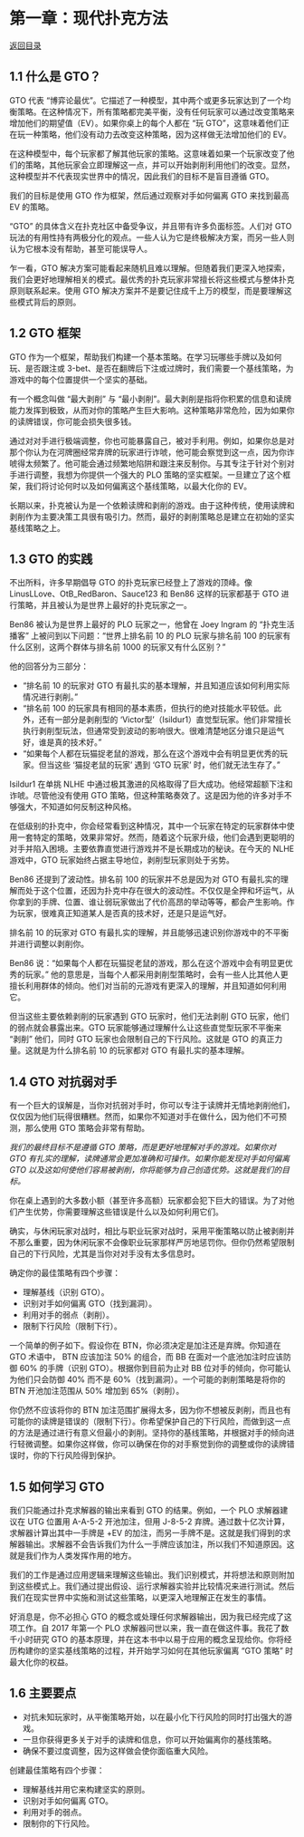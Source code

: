 # 第一章：现代扑克方法

[返回目录](精通低级别底池限注奥马哈.md)

## 1.1 什么是 GTO？

GTO 代表 “博弈论最优”。它描述了一种模型，其中两个或更多玩家达到了一个均衡策略。在这种情况下，所有策略都完美平衡，没有任何玩家可以通过改变策略来增加他们的期望值（EV）。如果你桌上的每个人都在 “玩 GTO”，这意味着他们正在玩一种策略，他们没有动力去改变这种策略，因为这样做无法增加他们的 EV。

在这种模型中，每个玩家都了解其他玩家的策略。这意味着如果一个玩家改变了他们的策略，其他玩家会立即理解这一点，并可以开始剥削利用他们的改变。显然，这种模型并不代表现实世界中的情况，因此我们的目标不是盲目遵循 GTO。

我们的目标是使用 GTO 作为框架，然后通过观察对手如何偏离 GTO 来找到最高 EV 的策略。

“GTO” 的具体含义在扑克社区中备受争议，并且带有许多负面标签。人们对 GTO 玩法的有用性持有两极分化的观点。一些人认为它是终极解决方案，而另一些人则认为它根本没有帮助，甚至可能误导人。

乍一看，GTO 解决方案可能看起来随机且难以理解。但随着我们更深入地探索，我们会更好地理解相关的模式。最优秀的扑克玩家非常擅长将这些模式与整体扑克原则联系起来。使用 GTO 解决方案并不是要记住成千上万的模型，而是要理解这些模式背后的原则。

## 1.2 GTO 框架

GTO 作为一个框架，帮助我们构建一个基本策略。在学习玩哪些手牌以及如何玩、是否跟注或 3-bet、是否在翻牌后下注或过牌时，我们需要一个基线策略，为游戏中的每个位置提供一个坚实的基础。

有一个概念叫做 “最大剥削” 与 “最小剥削”。最大剥削是指将你积累的信息和读牌能力发挥到极致，从而对你的策略产生巨大影响。这种策略非常危险，因为如果你的读牌错误，你可能会损失很多钱。

通过对对手进行极端调整，你也可能暴露自己，被对手利用。例如，如果你总是对那个你认为在河牌圈经常弃牌的玩家进行诈唬，他可能会察觉到这一点，因为你诈唬得太频繁了。他可能会通过频繁地陷阱和跟注来反制你。与其专注于针对个别对手进行调整，我想为你提供一个强大的 PLO 策略的坚实框架。一旦建立了这个框架，我们将讨论何时以及如何偏离这个基线策略，以最大化你的 EV。

长期以来，扑克被认为是一个依赖读牌和剥削的游戏。由于这种传统，使用读牌和剥削作为主要决策工具很有吸引力。然而，最好的剥削策略总是建立在初始的坚实基线策略之上。

## 1.3 GTO 的实践

不出所料，许多早期倡导 GTO 的扑克玩家已经登上了游戏的顶峰。像 LinusLLove、OtB_RedBaron、Sauce123 和 Ben86 这样的玩家都基于 GTO 进行策略，并且被认为是世界上最好的扑克玩家之一。

Ben86 被认为是世界上最好的 PLO 玩家之一，他曾在 Joey Ingram 的 “扑克生活播客” 上被问到以下问题：“世界上排名前 10 的 PLO 玩家与排名前 100 的玩家有什么区别，这两个群体与排名前 1000 的玩家又有什么区别？”

他的回答分为三部分：

- “排名前 10 的玩家对 GTO 有最扎实的基本理解，并且知道应该如何利用实际情况进行剥削。”
- “排名前 100 的玩家具有相同的基本素质，但执行的绝对技能水平较低。此外，还有一部分是剥削型的 ‘Victor型’（Isildur1）直觉型玩家。他们非常擅长执行剥削型玩法，但通常受到波动的影响很大。很难清楚地区分谁只是运气好，谁是真的技术好。”
- “如果每个人都在玩猫捉老鼠的游戏，那么在这个游戏中会有明显更优秀的玩家。但当这些 ‘猫捉老鼠的玩家’ 遇到 ‘GTO 玩家’ 时，他们就无法生存了。”

Isildur1 在单挑 NLHE 中通过极其激进的风格取得了巨大成功。他经常超额下注和诈唬。尽管他没有使用 GTO 策略，但这种策略奏效了。这是因为他的许多对手不够强大，不知道如何反制这种风格。

在低级别的扑克中，你会经常看到这种情况，其中一个玩家在特定的玩家群体中使用一套特定的策略，效果非常好。然而，随着这个玩家升级，他们会遇到更聪明的对手并陷入困境。主要依靠直觉进行游戏并不是长期成功的秘诀。在今天的 NLHE 游戏中，GTO 玩家始终占据主导地位，剥削型玩家则处于劣势。

Ben86 还提到了波动性。排名前 100 的玩家并不总是因为对 GTO 有最扎实的理解而处于这个位置，还因为扑克中存在很大的波动性。不仅仅是全押和坏运气，从你拿到的手牌、位置、谁让弱玩家做出了代价高昂的举动等等，都会产生影响。作为玩家，很难真正知道某人是否真的技术好，还是只是运气好。

排名前 10 的玩家对 GTO 有最扎实的理解，并且能够迅速识别你游戏中的不平衡并进行调整以剥削你。

Ben86 说：“如果每个人都在玩猫捉老鼠的游戏，那么在这个游戏中会有明显更优秀的玩家。” 他的意思是，当每个人都采用剥削型策略时，会有一些人比其他人更擅长利用群体的倾向。他们对当前的元游戏有更深入的理解，并且知道如何利用它。

但当这些主要依赖剥削的玩家遇到 GTO 玩家时，他们无法剥削 GTO 玩家，他们的弱点就会暴露出来。GTO 玩家能够通过理解什么让这些直觉型玩家不平衡来 “剥削” 他们，同时 GTO 玩家也会限制自己的下行风险。这就是 GTO 的真正力量。这就是为什么排名前 10 的玩家都对 GTO 有最扎实的基本理解。

## 1.4 GTO 对抗弱对手

有一个巨大的误解是，当你对抗弱对手时，你可以专注于读牌并无情地剥削他们，仅仅因为他们玩得很糟糕。然而，如果你不知道对手在做什么，因为他们不可预测，那么使用 GTO 策略会非常有帮助。

*我们的最终目标不是遵循 GTO 策略，而是更好地理解对手的游戏。如果你对 GTO 有扎实的理解，读牌通常会更加准确和可操作。如果你能发现对手如何偏离 GTO 以及这如何使他们容易被剥削，你将能够为自己创造优势。这就是我们的目标。*

你在桌上遇到的大多数小额（甚至许多高额）玩家都会犯下巨大的错误。为了对他们产生优势，你需要理解这些错误是什么以及如何利用它们。

确实，与休闲玩家对战时，相比与职业玩家对战时，采用平衡策略以防止被剥削并不那么重要，因为休闲玩家不会像职业玩家那样严厉地惩罚你。但你仍然希望限制自己的下行风险，尤其是当你对对手没有太多信息时。

确定你的最佳策略有四个步骤：

- 理解基线（识别 GTO）。
- 识别对手如何偏离 GTO（找到漏洞）。
- 利用对手的弱点（剥削）。
- 限制下行风险（限制下行）。

一个简单的例子如下。假设你在 BTN，你必须决定是加注还是弃牌。你知道在 GTO 术语中， BTN 应该加注 50% 的组合，而 BB 在面对一个底池加注时应该防御 60% 的手牌（识别 GTO）。根据你到目前为止对 BB 位对手的倾向，你可能认为他们只会防御 40% 而不是 60%（找到漏洞）。一个可能的剥削策略是将你的 BTN 开池加注范围从 50% 增加到 65%（剥削）。

你仍然不应该将你的 BTN 加注范围扩展得太多，因为你不想被反剥削，而且也有可能你的读牌是错误的（限制下行）。你希望保护自己的下行风险，而做到这一点的方法是通过进行有意义但最小的剥削。坚持你的基线策略，并根据对手的倾向进行轻微调整。如果你这样做，你可以确保在你的对手察觉到你的调整或你的读牌错误时，你的下行风险得到保护。

## 1.5 如何学习 GTO

我们只能通过扑克求解器的输出来看到 GTO 的结果。例如，一个 PLO 求解器建议在 UTG 位置用 A-A-5-2 开池加注，但用 J-8-5-2 弃牌。通过数十亿次计算，求解器计算出其中一手牌是 +EV 的加注，而另一手牌不是。这就是我们得到的求解器输出。求解器不会告诉我们为什么一手牌应该加注，所以我们不知道原因。这就是我们作为人类发挥作用的地方。

我们的工作是通过应用逻辑来理解这些输出。我们识别模式，并将想法和原则附加到这些模式上。我们通过提出假设、运行求解器实验并比较情况来进行测试。然后我们在现实世界中实施和测试这些策略，以更深入地理解正在发生的事情。

好消息是，你不必担心 GTO 的概念或处理任何求解器输出，因为我已经完成了这项工作。自 2017 年第一个 PLO 求解器问世以来，我一直在做这件事。我花了数千小时研究 GTO 的基本原理，并在这本书中以易于应用的概念呈现给你。你将经历构建你的坚实基线策略的过程，并开始学习如何在其他玩家偏离 “GTO 策略” 时最大化你的权益。

## 1.6 主要要点

- 对抗未知玩家时，从平衡策略开始，以在最小化下行风险的同时打出强大的游戏。
- 一旦你获得更多关于对手的读牌和信息，你可以开始偏离你的基线策略。
- 确保不要过度调整，因为这样做会使你面临重大风险。

创建最佳策略有四个步骤：

- 理解基线并用它来构建坚实的原则。
- 识别对手如何偏离 GTO。
- 利用对手的弱点。
- 限制你的下行风险。
